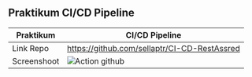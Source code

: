 <h2>Praktikum CI/CD Pipeline</h2>


| Praktikum | CI/CD Pipeline |
| --- | --- |
| Link Repo | https://github.com/sellaptr/CI-CD-RestAssred |
| Screenshoot | ![Action github](https://user-images.githubusercontent.com/74763171/234497209-0f42d5b7-2406-41b8-b31d-1e9a2fe446f4.JPG) |
